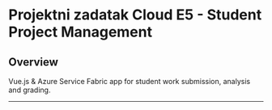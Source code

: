 # Projektni zadatak Cloud E5 - Student Project Management

## Overview

Vue.js & Azure Service Fabric app for student work submission, analysis and grading.

---

